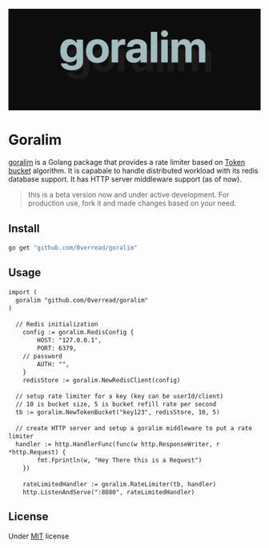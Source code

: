 ![banner](images/banner.png)

# Goralim 

[goralim](https://github.com/0verread/goralim) is a Golang package that provides a rate limiter based on [Token bucket](https://en.wikipedia.org/wiki/Token_bucket) algorithm. It is capabale to handle distributed workload with its redis database support. It has HTTP server middleware support (as of now). 

> this is a beta version now and under active development. For production use, fork it and made changes based on your need.

## Install
```bash
go get "github.com/0verread/goralim"
```
## Usage

```golang
import (
  goralim "github.com/0verread/goralim"
)

  // Redis initialization
	config := goralim.RedisConfig {
		HOST: "127.0.0.1",
		PORT: 6379,
    // password
		AUTH: "",
	}
	redisStore := goralim.NewRedisClient(config)

  // setup rate limiter for a key (key can be userId/client)
  // 10 is bucket size, 5 is bucket refill rate per second 
  tb := goralim.NewTokenBucket("key123", redisStore, 10, 5)

  // create HTTP server and setup a goralim middleware to put a rate limiter
  handler := http.HandlerFunc(func(w http.ResponseWriter, r *http.Request) {
		fmt.Fprintln(w, "Hey There this is a Request")
	})

	rateLimitedHandler := goralim.RateLimiter(tb, handler)
	http.ListenAndServe(":8080", rateLimitedHandler)

```

## License
Under [MIT](LICENSE) license